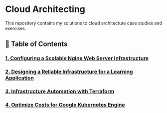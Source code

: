 # Cloud Architecting
This repository contains my solutions to cloud architecture case studies and exercises.

## 📕 Table of Contents
### [1. Configuring a Scalable Nginx Web Server Infrastructure](https://github.com/WuraAderele/Cloud-Architecting/blob/main/Mini-Case-Study-1.md)
### [2. Designing a Reliable Infrastructure for a Learning Application](https://github.com/WuraAderele/Cloud-Architecting/tree/main/Reliable%20Infrastructure%20for%20Learning%20Application)
### [3. Infrastructure Automation with Terraform](https://github.com/WuraAderele/Cloud-Architecting/blob/main/Mini-Case-Study-2.md)
### [4. Optimize Costs for Google Kubernetes Engine](https://github.com/WuraAderele/Cloud-Architecting/blob/main/Mini-Case-Study-3.md)
